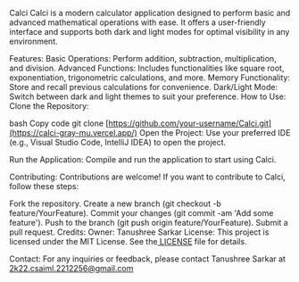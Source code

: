 Calci
Calci is a modern calculator application designed to perform basic and advanced mathematical operations with ease. It offers a user-friendly interface and supports both dark and light modes for optimal visibility in any environment.

Features:
Basic Operations: Perform addition, subtraction, multiplication, and division.
Advanced Functions: Includes functionalities like square root, exponentiation, trigonometric calculations, and more.
Memory Functionality: Store and recall previous calculations for convenience.
Dark/Light Mode: Switch between dark and light themes to suit your preference.
How to Use:
Clone the Repository:

bash
Copy code
git clone [https://github.com/your-username/Calci.git](https://calci-gray-mu.vercel.app/)
Open the Project:
Use your preferred IDE (e.g., Visual Studio Code, IntelliJ IDEA) to open the project.

Run the Application:
Compile and run the application to start using Calci.

Contributing:
Contributions are welcome! If you want to contribute to Calci, follow these steps:

Fork the repository.
Create a new branch (git checkout -b feature/YourFeature).
Commit your changes (git commit -am 'Add some feature').
Push to the branch (git push origin feature/YourFeature).
Submit a pull request.
Credits:
Owner: Tanushree Sarkar
License:
This project is licensed under the MIT License. See the[ LICENSE](https://github.com/TanushreeSarkar/OIBSIP/blob/main/LICENSE) file for details.

Contact:
For any inquiries or feedback, please contact Tanushree Sarkar at 2k22.csaiml.2212256@gmail.com
